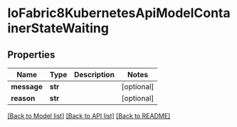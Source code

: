 # IoFabric8KubernetesApiModelContainerStateWaiting

## Properties
Name | Type | Description | Notes
------------ | ------------- | ------------- | -------------
**message** | **str** |  | [optional] 
**reason** | **str** |  | [optional] 

[[Back to Model list]](../README.md#documentation-for-models) [[Back to API list]](../README.md#documentation-for-api-endpoints) [[Back to README]](../README.md)

